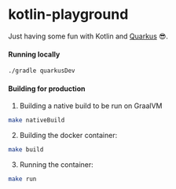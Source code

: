 # kotlin-playground
Just having some fun with Kotlin and [Quarkus](https://quarkus.io/) 😎.

#### Running locally
```bash
./gradle quarkusDev
```

#### Building for production
1. Building a native build to be run on GraalVM
```bash
make nativeBuild
```

2. Building the docker container:
```bash
make build
```

3. Running the container:
```bash
make run
```
